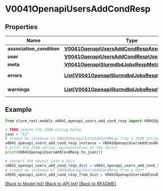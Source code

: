 # V0041OpenapiUsersAddCondResp


## Properties

Name | Type | Description | Notes
------------ | ------------- | ------------- | -------------
**association_condition** | [**V0041OpenapiUsersAddCondRespAssociationCondition**](V0041OpenapiUsersAddCondRespAssociationCondition.md) |  | 
**user** | [**V0041OpenapiUsersAddCondRespUser**](V0041OpenapiUsersAddCondRespUser.md) |  | 
**meta** | [**V0041OpenapiSlurmdbdJobsRespMeta**](V0041OpenapiSlurmdbdJobsRespMeta.md) |  | [optional] 
**errors** | [**List[V0041OpenapiSlurmdbdJobsRespErrorsInner]**](V0041OpenapiSlurmdbdJobsRespErrorsInner.md) | Query errors | [optional] 
**warnings** | [**List[V0041OpenapiSlurmdbdJobsRespWarningsInner]**](V0041OpenapiSlurmdbdJobsRespWarningsInner.md) | Query warnings | [optional] 

## Example

```python
from slurm_rest.models.v0041_openapi_users_add_cond_resp import V0041OpenapiUsersAddCondResp

# TODO update the JSON string below
json = "{}"
# create an instance of V0041OpenapiUsersAddCondResp from a JSON string
v0041_openapi_users_add_cond_resp_instance = V0041OpenapiUsersAddCondResp.from_json(json)
# print the JSON string representation of the object
print(V0041OpenapiUsersAddCondResp.to_json())

# convert the object into a dict
v0041_openapi_users_add_cond_resp_dict = v0041_openapi_users_add_cond_resp_instance.to_dict()
# create an instance of V0041OpenapiUsersAddCondResp from a dict
v0041_openapi_users_add_cond_resp_from_dict = V0041OpenapiUsersAddCondResp.from_dict(v0041_openapi_users_add_cond_resp_dict)
```
[[Back to Model list]](../README.md#documentation-for-models) [[Back to API list]](../README.md#documentation-for-api-endpoints) [[Back to README]](../README.md)


